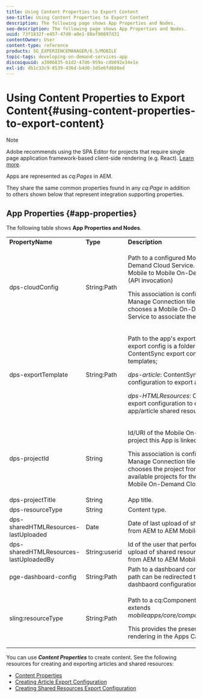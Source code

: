```yaml
---
title: Using Content Properties to Export Content
seo-title: Using Content Properties to Export Content
description: The following page shows App Properties and Nodes.
seo-description: The following page shows App Properties and Nodes.
uuid: 73f1832f-e457-47d0-a0e1-80af90897d31
contentOwner: User
content-type: reference
products: SG_EXPERIENCEMANAGER/6.5/MOBILE
topic-tags: developing-on-demand-services-app
discoiquuid: a3006835-b1d2-47d6-959a-cdb692e34e1e
exl-id: db1c33c9-8539-436d-b4d0-3d5e6fd688ed
---
```

# Using Content Properties to Export Content{#using-content-properties-to-export-content}

>[!NOTE]
>
>Adobe recommends using the SPA Editor for projects that require single page application framework-based client-side rendering (e.g. React). [Learn more](/help/sites-developing/spa-overview.md).

Apps are represented as *cq:Pages* in AEM.

They share the same common properties found in any *cq:Page* in addition to others shown below that represent integration supporting properties.

## App Properties {#app-properties}

The following table shows **App Properties and Nodes**.

<table>
 <tbody>
  <tr>
   <td><strong>PropertyName</strong></td>
   <td><strong>Type</strong></td>
   <td><strong>Description</strong></td>
  </tr>
  <tr>
   <td>dps-cloudConfig</td>
   <td>String:Path</td>
   <td><p>Path to a configured Mobile On-Demand Cloud Service. Used for AEM Mobile to Mobile On-Demand actions (API invocation)</p> <p>This association is configured via the Manage Connection tile when an author chooses a Mobile On-Demand Cloud Service to associate the app to.</p> </td>
  </tr>
  <tr>
   <td>dps-exportTemplate</td>
   <td>String:Path</td>
   <td><p>Path to the app's export configs. The export config is a folder with 2 child ContentSync export configuration templates;</p> <p><i>dps-article</i>: ContentSync export configuration to export article content</p> <p><i>dps-HTMLResources</i>: ContentSync export configuration to export app/article shared resources</p> </td>
  </tr>
  <tr>
   <td>dps-projectId</td>
   <td>String</td>
   <td><p>Id/URI of the Mobile On-Demand project this App is linked/bound to.</p> <p>This association is configured via the Manage Connection tile when an author chooses the project from a list of available projects for the associated Mobile On-Demand Cloud Service.</p> </td>
  </tr>
  <tr>
   <td>dps-projectTitle</td>
   <td>String</td>
   <td>App title.</td>
  </tr>
  <tr>
   <td>dps-resourceType</td>
   <td>String</td>
   <td>Content type.</td>
  </tr>
  <tr>
   <td>dps-sharedHTMLResources-lastUploaded</td>
   <td>Date</td>
   <td>Date of last upload of shared resources from AEM to AEM Mobile.</td>
  </tr>
  <tr>
   <td>dps-sharedHTMLResources-lastUploadedBy</td>
   <td>String:userid</td>
   <td>Id of the user that performed the last upload of shared resources request from AEM to AEM Mobile.</td>
  </tr>
  <tr>
   <td>pge-dashboard-config</td>
   <td>String:Path</td>
   <td>Path to a dashboard configuration. The path can be redirected to a custom dashbaord configuration as needed.</td>
  </tr>
  <tr>
   <td>sling:resourceType</td>
   <td>String:Path</td>
   <td><p>Path to a cq:Component that is or extends <i>mobileapps/core/components/instance.</i></p> <p>This provides the presence and rendering in the Apps Catalog.</p> </td>
  </tr>
 </tbody>
</table>

You can use ***Content Properties*** to create content. See the following resources for creating and exporting articles and shared resources:

* [Content Properties](/help/mobile/content-properties.md)
* [Creating Article Export Configuration](/help/mobile/creating-article-export-configuration.md)
* [Creating Shared Resources Export Configuration](/help/mobile/creating-shared-resources-export-configuration.md)
